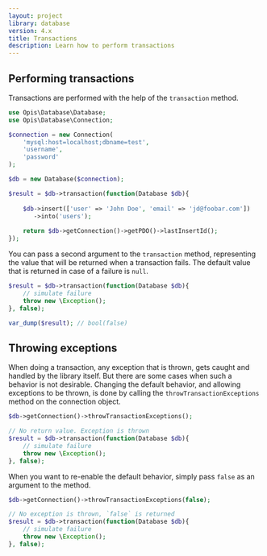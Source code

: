 ```yaml
---
layout: project
library: database
version: 4.x
title: Transactions
description: Learn how to perform transactions
---
```


## Performing transactions

Transactions are performed with the help of the `transaction` method.

```php
use Opis\Database\Database;
use Opis\Database\Connection;

$connection = new Connection(
    'mysql:host=localhost;dbname=test', 
    'username', 
    'password'
);

$db = new Database($connection);

$result = $db->transaction(function(Database $db){
    
    $db->insert(['user' => 'John Doe', 'email' => 'jd@foobar.com'])
       ->into('users');
       
    return $db->getConnection()->getPDO()->lastInsertId();
});
```

You can pass a second argument to the `transaction` method, representing the value
that will be returned when a transaction fails. The default value that is returned
in case of a failure is `null`.

```php
$result = $db->transaction(function(Database $db){
    // simulate failure
    throw new \Exception();
}, false);

var_dump($result); // bool(false)
```

## Throwing exceptions

When doing a transaction, any exception that is thrown, gets caught and handled by the library
itself. But there are some cases when such a behavior is not desirable. 
Changing the default behavior, and allowing exceptions to be thrown, is done by calling 
the `throwTransactionExceptions` method on the connection object.

```php
$db->getConnection()->throwTransactionExceptions();

// No return value. Exception is thrown
$result = $db->transaction(function(Database $db){
    // simulate failure
    throw new \Exception();
}, false);
```

When you want to re-enable the default behavior, simply pass `false` as an argument
to the method.

```php
$db->getConnection()->throwTransactionExceptions(false);

// No exception is thrown, `false` is returned
$result = $db->transaction(function(Database $db){
    // simulate failure
    throw new \Exception();
}, false);
```

